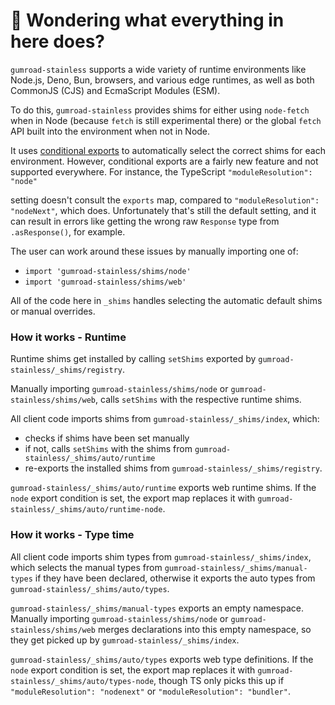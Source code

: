 # 👋 Wondering what everything in here does?

`gumroad-stainless` supports a wide variety of runtime environments like Node.js, Deno, Bun, browsers, and various
edge runtimes, as well as both CommonJS (CJS) and EcmaScript Modules (ESM).

To do this, `gumroad-stainless` provides shims for either using `node-fetch` when in Node (because `fetch` is still experimental there) or the global `fetch` API built into the environment when not in Node.

It uses [conditional exports](https://nodejs.org/api/packages.html#conditional-exports) to
automatically select the correct shims for each environment. However, conditional exports are a fairly new
feature and not supported everywhere. For instance, the TypeScript `"moduleResolution": "node"`

setting doesn't consult the `exports` map, compared to `"moduleResolution": "nodeNext"`, which does.
Unfortunately that's still the default setting, and it can result in errors like
getting the wrong raw `Response` type from `.asResponse()`, for example.

The user can work around these issues by manually importing one of:

- `import 'gumroad-stainless/shims/node'`
- `import 'gumroad-stainless/shims/web'`

All of the code here in `_shims` handles selecting the automatic default shims or manual overrides.

### How it works - Runtime

Runtime shims get installed by calling `setShims` exported by `gumroad-stainless/_shims/registry`.

Manually importing `gumroad-stainless/shims/node` or `gumroad-stainless/shims/web`, calls `setShims` with the respective runtime shims.

All client code imports shims from `gumroad-stainless/_shims/index`, which:

- checks if shims have been set manually
- if not, calls `setShims` with the shims from `gumroad-stainless/_shims/auto/runtime`
- re-exports the installed shims from `gumroad-stainless/_shims/registry`.

`gumroad-stainless/_shims/auto/runtime` exports web runtime shims.
If the `node` export condition is set, the export map replaces it with `gumroad-stainless/_shims/auto/runtime-node`.

### How it works - Type time

All client code imports shim types from `gumroad-stainless/_shims/index`, which selects the manual types from `gumroad-stainless/_shims/manual-types` if they have been declared, otherwise it exports the auto types from `gumroad-stainless/_shims/auto/types`.

`gumroad-stainless/_shims/manual-types` exports an empty namespace.
Manually importing `gumroad-stainless/shims/node` or `gumroad-stainless/shims/web` merges declarations into this empty namespace, so they get picked up by `gumroad-stainless/_shims/index`.

`gumroad-stainless/_shims/auto/types` exports web type definitions.
If the `node` export condition is set, the export map replaces it with `gumroad-stainless/_shims/auto/types-node`, though TS only picks this up if `"moduleResolution": "nodenext"` or `"moduleResolution": "bundler"`.
